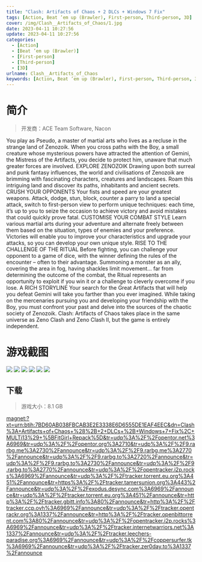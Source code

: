 ```yaml
---
title: "Clash: Artifacts of Chaos + 2 DLCs + Windows 7 Fix"
tags: [Action, Beat ’em up (Brawler), First-person, Third-person, 3D]
cover: /img/Clash__Artifacts_of_Chaos/1.jpg
date: 2023-04-11 10:27:56
update: 2023-04-11 10:27:56
categories: 
  - [Action]
  - [Beat ’em up (Brawler)]
  - [First-person]
  - [Third-person]
  - [3D]
urlname: Clash__Artifacts_of_Chaos
keywords: [Action, Beat ’em up (Brawler), First-person, Third-person, 3D]
---
```

# 简介

> 开发商：ACE Team Software, Nacon

You play as Pseudo, a master of martial arts who lives as a recluse in the strange land of Zenozoik. When you cross paths with the Boy, a small creature whose mysterious powers have attracted the attention of Gemini, the Mistress of the Artifacts, you decide to protect him, unaware that much greater forces are involved.
EXPLORE ZENOZOIK
Drawing upon both surreal and punk fantasy influences, the world and civilisations of Zenozoik are brimming with fascinating characters, creatures and landscapes. Roam this intriguing land and discover its paths, inhabitants and ancient secrets.
CRUSH YOUR OPPONENTS
Your fists and speed are your greatest weapons. Attack, dodge, stun, block, counter a parry to land a special attack, switch to first-person view to perform unique techniques: each time, it’s up to you to seize the occasion to achieve victory and avoid mistakes that could quickly prove fatal.
CUSTOMISE YOUR COMBAT STYLE
Learn various martial arts during your adventure and alternate freely between them based on the situation, types of enemies and your preference. Victories will enable you to improve your characteristics and upgrade your attacks, so you can develop your own unique style.
RISE TO THE CHALLENGE OF THE RITUAL
Before fighting, you can challenge your opponent to a game of dice, with the winner defining the rules of the encounter – often to their advantage. Summoning a monster as an ally, covering the area in fog, having shackles limit movement… far from determining the outcome of the combat, the Ritual represents an opportunity to exploit if you win it or a challenge to cleverly overcome if you lose.
A RICH STORYLINE
Your search for the Great Artifacts that will help you defeat Gemini will take you farther than you ever imagined. While taking on the mercenaries pursuing you and developing your friendship with the Boy, you must confront your past and delve into the sources of the chaotic society of Zenozoik.
Clash: Artifacts of Chaos takes place in the same universe as Zeno Clash and Zeno Clash II, but the game is entirely independent.

# 游戏截图

![](/img/Clash__Artifacts_of_Chaos/2.jpg)
![](/img/Clash__Artifacts_of_Chaos/3.jpg)
![](/img/Clash__Artifacts_of_Chaos/4.jpg)
![](/img/Clash__Artifacts_of_Chaos/5.jpg)
![](/img/Clash__Artifacts_of_Chaos/6.jpg)
![](/img/Clash__Artifacts_of_Chaos/7.jpg)


## 下载

> 游戏大小：8.1 GB

[magnet:?xt=urn:btih:7BD60AB038FBCAB3E2E3338E6D6555DE1EAF4EEC&amp;dn=Clash%3A+Artifacts+of+Chaos+%28%2B+2+DLCs+%2B+Windows+7+Fix%2C+MULTi13%29+%5BFitGirl+Repack%5D&amp;tr=udp%3A%2F%2Fopentor.net%3A6969&amp;tr=udp%3A%2F%2Fopentor.org%3A2710&amp;tr=udp%3A%2F%2F9.rarbg.me%3A2730%2Fannounce&amp;tr=udp%3A%2F%2F9.rarbg.me%3A2770%2Fannounce&amp;tr=udp%3A%2F%2F9.rarbg.to%3A2720%2Fannounce&amp;tr=udp%3A%2F%2F9.rarbg.to%3A2730%2Fannounce&amp;tr=udp%3A%2F%2F9.rarbg.to%3A2770%2Fannounce&amp;tr=udp%3A%2F%2Fopentracker.i2p.rocks%3A6969%2Fannounce&amp;tr=udp%3A%2F%2Ftracker.torrent.eu.org%3A451%2Fannounce&amp;tr=https%3A%2F%2Ftracker.tamersunion.org%3A443%2Fannounce&amp;tr=udp%3A%2F%2Fexodus.desync.com%3A6969%2Fannounce&amp;tr=udp%3A%2F%2Ftracker.torrent.eu.org%3A451%2Fannounce&amp;tr=http%3A%2F%2Ftracker.gbitt.info%3A80%2Fannounce&amp;tr=http%3A%2F%2Ftracker.ccp.ovh%3A6969%2Fannounce&amp;tr=udp%3A%2F%2Ftracker.opentrackr.org%3A1337%2Fannounce&amp;tr=http%3A%2F%2Ftracker.openbittorrent.com%3A80%2Fannounce&amp;tr=udp%3A%2F%2Fopentracker.i2p.rocks%3A6969%2Fannounce&amp;tr=udp%3A%2F%2Ftracker.internetwarriors.net%3A1337%2Fannounce&amp;tr=udp%3A%2F%2Ftracker.leechers-paradise.org%3A6969%2Fannounce&amp;tr=udp%3A%2F%2Fcoppersurfer.tk%3A6969%2Fannounce&amp;tr=udp%3A%2F%2Ftracker.zer0day.to%3A1337%2Fannounce](magnet:?xt=urn:btih:7BD60AB038FBCAB3E2E3338E6D6555DE1EAF4EEC&amp;dn=Clash%3A+Artifacts+of+Chaos+%28%2B+2+DLCs+%2B+Windows+7+Fix%2C+MULTi13%29+%5BFitGirl+Repack%5D&amp;tr=udp%3A%2F%2Fopentor.net%3A6969&amp;tr=udp%3A%2F%2Fopentor.org%3A2710&amp;tr=udp%3A%2F%2F9.rarbg.me%3A2730%2Fannounce&amp;tr=udp%3A%2F%2F9.rarbg.me%3A2770%2Fannounce&amp;tr=udp%3A%2F%2F9.rarbg.to%3A2720%2Fannounce&amp;tr=udp%3A%2F%2F9.rarbg.to%3A2730%2Fannounce&amp;tr=udp%3A%2F%2F9.rarbg.to%3A2770%2Fannounce&amp;tr=udp%3A%2F%2Fopentracker.i2p.rocks%3A6969%2Fannounce&amp;tr=udp%3A%2F%2Ftracker.torrent.eu.org%3A451%2Fannounce&amp;tr=https%3A%2F%2Ftracker.tamersunion.org%3A443%2Fannounce&amp;tr=udp%3A%2F%2Fexodus.desync.com%3A6969%2Fannounce&amp;tr=udp%3A%2F%2Ftracker.torrent.eu.org%3A451%2Fannounce&amp;tr=http%3A%2F%2Ftracker.gbitt.info%3A80%2Fannounce&amp;tr=http%3A%2F%2Ftracker.ccp.ovh%3A6969%2Fannounce&amp;tr=udp%3A%2F%2Ftracker.opentrackr.org%3A1337%2Fannounce&amp;tr=http%3A%2F%2Ftracker.openbittorrent.com%3A80%2Fannounce&amp;tr=udp%3A%2F%2Fopentracker.i2p.rocks%3A6969%2Fannounce&amp;tr=udp%3A%2F%2Ftracker.internetwarriors.net%3A1337%2Fannounce&amp;tr=udp%3A%2F%2Ftracker.leechers-paradise.org%3A6969%2Fannounce&amp;tr=udp%3A%2F%2Fcoppersurfer.tk%3A6969%2Fannounce&amp;tr=udp%3A%2F%2Ftracker.zer0day.to%3A1337%2Fannounce)